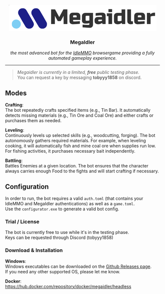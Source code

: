 <p align="center">
    <img src="logo.png">
    <h3 align="center"> MegaIdler </h1>
    <p align="center"> <i>the most advanced bot for the  <a href="https://www.idle-mmo.com/">IdleMMO</a> browsergame providing a fully automated gameplay experience. </i></p>
    <hr />
</p>



>*Megaidler is currently in a limited, **free** public testing phase.*  
>You can request a key by messaging **tobyyy1858** on discord.


## Modes
**Crafting**:  
The bot repeatedly crafts specified items (e.g., Tin Bar). It automatically detects missing materials (e.g., Tin Ore and Coal Ore) and either crafts or purchases them as needed.  

**Leveling**:  
Continuously levels up selected skills (e.g., woodcutting, forging). The bot autonomously gathers required materials. For example, when leveling cooking, it will automatically fish and mine coal ore when supplies run low. For fishing activities, it purchases necessary bait independently.  

**Battling**:  
Battles Enemies at a given location. The bot ensures that the character always carries enough Food to the fights and will start crafting if necessary.  

## Configuration
In order to run, the bot requires a valid `auth.toml` (that contains your IdleMMO and MegaIdler authentications) as well as a `game.toml`.  
Use the `configurator.exe` to generate a valid bot config. 

### Trial / License  
The bot is currently free to use while it's in the testing phase.  
Keys can be requested through Discord (tobyyy1858)


### Download & Installation
**Windows**:  
Windows executables can be downloaded on the [Github Releases page](https://github.com/rusty-bob/MegaIdler/releases).  
If you need any other supported OS, please let me know.

**Docker**:  
https://hub.docker.com/repository/docker/megaidler/headless
